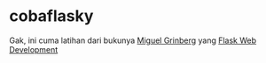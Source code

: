 # cobaflasky
Gak, ini cuma latihan dari bukunya <a href="https://www.google.com/search?q=miguel+grinberg">Miguel Grinberg</a> yang <a href="https://www.oreilly.com/library/view/flask-web-development/9781491991725/">Flask Web Development</a>
